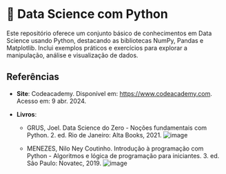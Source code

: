 # 📘 Data Science com Python

Este repositório oferece um conjunto básico de conhecimentos em Data Science usando Python, destacando as bibliotecas NumPy, Pandas e Matplotlib. Inclui exemplos práticos e exercícios para explorar a manipulação, análise e visualização de dados.

## Referências
- **Site**: Codeacademy. Disponível em: https://www.codeacademy.com. Acesso em: 9 abr. 2024.
  
- **Livros**:
  
  - GRUS, Joel. Data Science do Zero - Noções fundamentais com Python. 2. ed. Rio de Janeiro: Alta Books, 2021.
  ![image](https://github.com/vitorAugusto2/arquivos-de-estudo/assets/131685750/ee567fe5-e068-4c9d-99ba-e69a86e624dd)


  - MENEZES, Nilo Ney Coutinho. Introdução à programação com Python - Algoritmos e lógica de programação para iniciantes. 3. ed. São Paulo: Novatec, 2019.
  ![image](https://github.com/vitorAugusto2/arquivos-de-estudo/assets/131685750/77500055-b478-4c63-bf21-ce718aa12a41)

